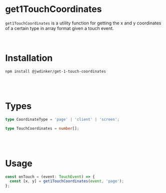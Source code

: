 # get1TouchCoordinates

`get1TouchCoordinates` is a utility function for getting the x and y coordinates of a certain type in array format given a touch event.

<br>

# Installation

```
npm install @jwdinker/get-1-touch-coordinates
```

<br><br>

# Types

```ts
type CoordinateType = 'page' | 'client' | 'screen';

type TouchCoordinates = number[];
```

<br>
<br>

# Usage

```ts
const onTouch = (event: TouchEvent) => {
  const [x, y] = get1TouchCoordinates(event, 'page');
};
```
